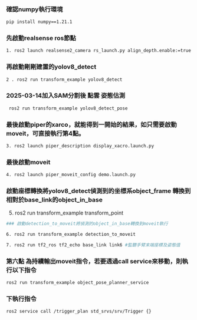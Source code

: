### 確認numpy執行環境
```bash
pip install numpy==1.21.1
```
### 先啟動realsense ros節點
```bash
1. ros2 launch realsense2_camera rs_launch.py align_depth.enable:=true pointcloud.enable:=true
```
### 再啟動剛剛建置的yolov8_detect
```bash
2 . ros2 run transform_example yolov8_detect
```
### 2025-03-14加入SAM分割後 點雲 姿態估測
```bash
 ros2 run transform_example yolov8_detect_pose
```
### 最後啟動piper的xarco，就能得到一開始的結果，如只需要啟動moveit，可直接執行第4點。
```bash
3. ros2 launch piper_description display_xacro.launch.py
```
### 最後啟動moveit
```bash
4. ros2 launch piper_moveit_config demo.launch.py
```
### 啟動座標轉換將yolov8_detect偵測到的坐標系object_frame 轉換到相對於base_link的object_in_base

5. ros2 run transform_example transform_point
```bash
### 啟動detection_to_moveit將偵測的object_in_base轉換到moveit執行
```
```bash
6. ros2 run transform_example detection_to_moveit
```
```bash
7. ros2 run tf2_ros tf2_echo base_link link6 #監聽手臂末端座標及姿態值
```
### 第六點 為持續輸出moveit指令，若要透過call service來移動，則執行以下指令

```bash
ros2 run transform_example object_pose_planner_service 
```
### 下執行指令

```bash
ros2 service call /trigger_plan std_srvs/srv/Trigger {}
```
